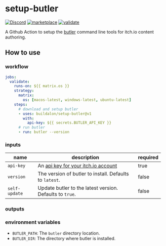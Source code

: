 # setup-butler

[![Discord](https://img.shields.io/discord/939721153688264824.svg?label=&logo=discord&logoColor=ffffff&color=7389D8&labelColor=6A7EC2)](https://discord.gg/VM9cWJ9rjH) [![marketplace](https://img.shields.io/static/v1?label=&labelColor=505050&message=Buildalon%20Actions&color=FF1E6F&logo=github-actions&logoColor=0076D6)](https://github.com/marketplace?query=buildalon) [![validate](https://github.com/buildalon/setup-butler/actions/workflows/validate.yml/badge.svg?branch=main)](https://github.com/buildalon/setup-butler/actions/workflows/validate.yml)

A Github Action to setup the [butler](https://github.com/itchio/butler) command line tools for itch.io content authoring.

## How to use

### workflow

```yaml
jobs:
  validate:
    runs-on: ${{ matrix.os }}
    strategy:
      matrix:
        os: [macos-latest, windows-latest, ubuntu-latest]
    steps:
      # download and setup butler
      - uses: buildalon/setup-butler@v1
        with:
          api-key: ${{ secrets.BUTLER_API_KEY }}
      # run butler
      - run: butler --version
```

### inputs

| name | description | required |
| ---- | ----------- | -------- |
| `api-key` | An [api key for your itch.io account](https://itch.io/user/settings/api-keys) | true |
| `version` | The version of butler to install. Defaults to `latest`. | false |
| `self-update` | Update butler to the latest version. Defaults to `true`. | false |

### outputs

### environment variables

- `BUTLER_PATH`: The `butler` directory location.
- `BUTLER_DIR`: The directory where butler is installed.
